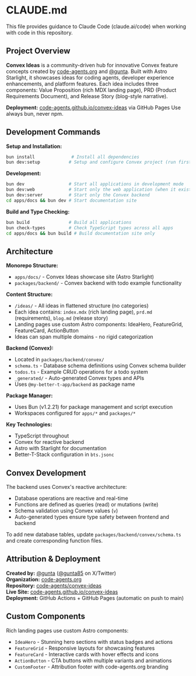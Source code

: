 # CLAUDE.md

This file provides guidance to Claude Code (claude.ai/code) when working with code in this repository.

## Project Overview

**Convex Ideas** is a community-driven hub for innovative Convex feature concepts created by [code-agents.org](https://code-agents.org) and [@gunta](https://github.com/gunta). Built with Astro Starlight, it showcases ideas for coding agents, developer experience enhancements, and platform features. Each idea includes three components: Value Proposition (rich MDX landing page), PRD (Product Requirements Document), and Release Story (blog-style narrative).

**Deployment:** [code-agents.github.io/convex-ideas](https://code-agents.github.io/convex-ideas) via GitHub Pages
Use always bun, never npm.

## Development Commands

**Setup and Installation:**
```bash
bun install              # Install all dependencies
bun dev:setup           # Setup and configure Convex project (run first time)
```

**Development:**
```bash
bun dev                 # Start all applications in development mode
bun dev:web             # Start only the web application (when it exists)
bun dev:server          # Start only the Convex backend
cd apps/docs && bun dev # Start documentation site
```

**Build and Type Checking:**
```bash
bun build               # Build all applications
bun check-types         # Check TypeScript types across all apps
cd apps/docs && bun build # Build documentation site only
```

## Architecture

**Monorepo Structure:**
- `apps/docs/` - Convex Ideas showcase site (Astro Starlight)
- `packages/backend/` - Convex backend with todo example functionality

**Content Structure:**
- `/ideas/` - All ideas in flattened structure (no categories)
- Each idea contains: `index.mdx` (rich landing page), `prd.md` (requirements), `blog.md` (release story)
- Landing pages use custom Astro components: IdeaHero, FeatureGrid, FeatureCard, ActionButton
- Ideas can span multiple domains - no rigid categorization

**Backend (Convex):**
- Located in `packages/backend/convex/`
- `schema.ts` - Database schema definitions using Convex schema builder
- `todos.ts` - Example CRUD operations for a todo system
- `_generated/` - Auto-generated Convex types and APIs
- Uses `@my-better-t-app/backend` as package name

**Package Manager:**
- Uses Bun (v1.2.21) for package management and script execution
- Workspaces configured for `apps/*` and `packages/*`

**Key Technologies:**
- TypeScript throughout
- Convex for reactive backend
- Astro with Starlight for documentation
- Better-T-Stack configuration in `bts.jsonc`

## Convex Development

The backend uses Convex's reactive architecture:
- Database operations are reactive and real-time
- Functions are defined as queries (read) or mutations (write)
- Schema validation using Convex values (`v`)
- Auto-generated types ensure type safety between frontend and backend

To add new database tables, update `packages/backend/convex/schema.ts` and create corresponding function files.

## Attribution & Deployment

**Created by:** [@gunta](https://github.com/gunta) ([@gunta85](https://x.com/gunta85) on X/Twitter)  
**Organization:** [code-agents.org](https://code-agents.org)  
**Repository:** [code-agents/convex-ideas](https://github.com/code-agents/convex-ideas)  
**Live Site:** [code-agents.github.io/convex-ideas](https://code-agents.github.io/convex-ideas)  
**Deployment:** GitHub Actions + GitHub Pages (automatic on push to main)

## Custom Components

Rich landing pages use custom Astro components:
- `IdeaHero` - Stunning hero sections with status badges and actions
- `FeatureGrid` - Responsive layouts for showcasing features  
- `FeatureCard` - Interactive cards with hover effects and icons
- `ActionButton` - CTA buttons with multiple variants and animations
- `CustomFooter` - Attribution footer with code-agents.org branding